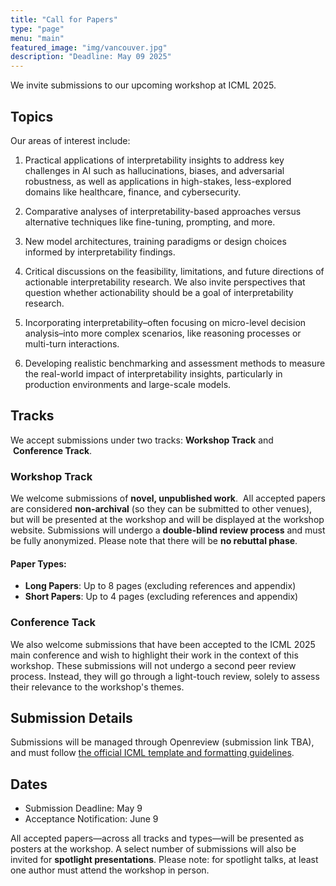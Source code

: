 ```yaml
---
title: "Call for Papers"
type: "page"
menu: "main"
featured_image: "img/vancouver.jpg"
description: "Deadline: May 09 2025"
---
```



We invite submissions to our upcoming workshop at ICML 2025. 

## Topics

Our areas of interest include:

1.  Practical applications of interpretability insights to address key challenges in AI such as hallucinations, biases, and adversarial robustness, as well as applications in high-stakes, less-explored domains like healthcare, finance, and cybersecurity.
    
2.  Comparative analyses of interpretability-based approaches versus alternative techniques like fine-tuning, prompting, and more.
    
3.  New model architectures, training paradigms or design choices informed by interpretability findings.

4.   Critical discussions on the feasibility, limitations, and future directions of actionable interpretability research. We also invite perspectives that question whether actionability should be a goal of interpretability research.
    
5.  Incorporating interpretability–often focusing on micro-level decision analysis–into more complex scenarios, like reasoning processes or multi-turn interactions.
    
6.  Developing realistic benchmarking and assessment methods to measure the real-world impact of interpretability insights, particularly in production environments and large-scale models.
    

    

## Tracks

We accept submissions under two tracks: **Workshop Track** and  **Conference Track**.

### Workshop Track

We welcome submissions of **novel, unpublished work**.  All accepted papers are considered **non-archival** (so they can be submitted to other venues), but will be presented at the workshop and will be displayed at the workshop website. Submissions will undergo a **double-blind review process** and must be fully anonymized. Please note that there will be **no rebuttal phase**.

#### Paper Types:

*   **Long Papers**: Up to 8 pages (excluding references and appendix)
*   **Short Papers**: Up to 4 pages (excluding references and appendix)
    

### Conference Tack

We also welcome submissions that have been accepted to the ICML 2025 main conference and wish to highlight their work in the context of this workshop. These submissions will not undergo a second peer review process. Instead, they will go through a light-touch review, solely to assess their relevance to the workshop's themes.

## Submission Details

Submissions will be managed through [](https://chatgpt.com/c/67ea3311-42fc-800e-9882-76efa503b8c8#)Openreview (submission link TBA), and must follow [the official ICML template and formatting guidelines](https://icml.cc/Conferences/2025/AuthorInstructions).

## Dates
*  Submission Deadline: May 9 
*  Acceptance Notification: June 9

All accepted papers—across all tracks and types—will be presented as posters at the workshop. A select number of submissions will also be invited for **spotlight presentations**. Please note: for spotlight talks, at least one author must attend the workshop in person.


